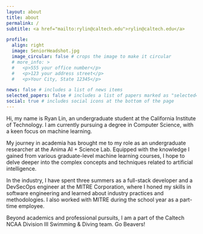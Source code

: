 ```yaml
---
layout: about
title: about
permalink: /
subtitle: <a href="mailto:rylin@caltech.edu">rylin@caltech.edu</a>

profile:
  align: right
  image: SeniorHeadshot.jpg
  image_circular: false # crops the image to make it circular
  # more_info: >
  #   <p>555 your office number</p>
  #   <p>123 your address street</p>
  #   <p>Your City, State 12345</p>

news: false # includes a list of news items
selected_papers: false # includes a list of papers marked as "selected={true}"
social: true # includes social icons at the bottom of the page
---
```


Hi, my name is Ryan Lin, an undergraduate student at the California Institute of Technology. I am currently pursuing a degree in 
Computer Science, with a keen focus on machine learning. 

My journey in academia has brought me to my role as an undergraduate researcher at the 
Anima AI + Science Lab. Equipped with the knowledge I gained from various graduate-level machine learning courses, I hope to delve deeper into the 
complex concepts and techniques related to artificial intelligence. 

In the industry, I have spent three summers as a full-stack developer and a DevSecOps engineer at the MITRE Corporation, where I honed my skills in 
software engineering and learned about industry practices and methodologies. I also worked with MITRE during the school year as a part-time employee. 

Beyond academics and professional pursuits, I am a part of the Caltech NCAA Division III Swimming & Diving team. Go Beavers!
